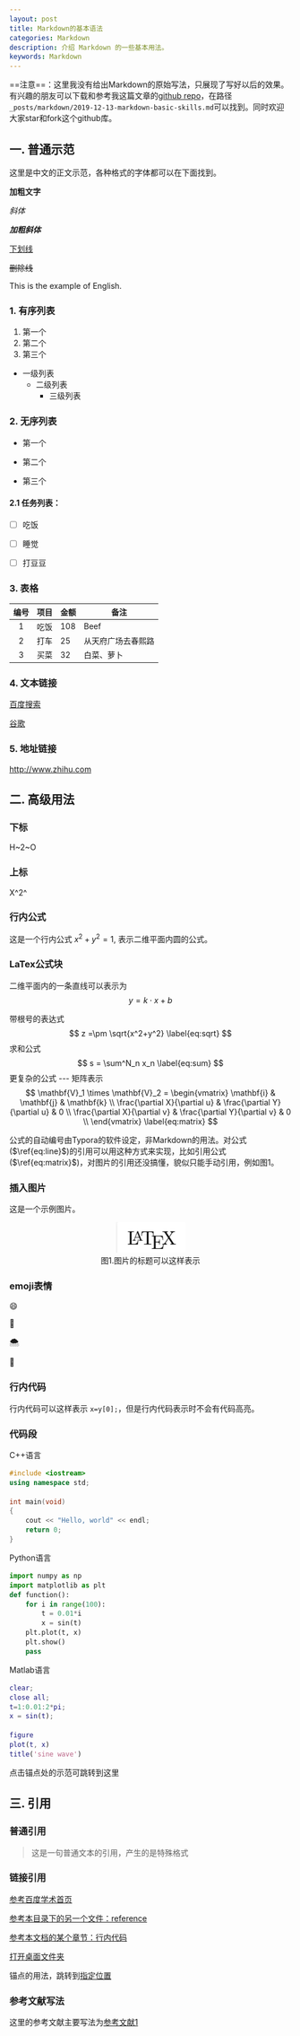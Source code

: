 ```yaml
---
layout: post
title: Markdown的基本语法
categories: Markdown
description: 介绍 Markdown 的一些基本用法。
keywords: Markdown
---
```


==注意==：这里我没有给出Markdown的原始写法，只展现了写好以后的效果。有兴趣的朋友可以下载和参考我这篇文章的[github repo](https://github.com/chauby/chauby.github.io)，在路径`_posts/markdown/2019-12-13-markdown-basic-skills.md`可以找到。同时欢迎大家star和fork这个github库。

## 一. 普通示范

这里是中文的正文示范，各种格式的字体都可以在下面找到。

**加粗文字**

*斜体*

***加粗斜体***

<u>下划线</u>

~~删除线~~



This is the example of English.

### 1. 有序列表

1. 第一个
2. 第二个
3. 第三个



- 一级列表
    + 二级列表
        * 三级列表

### 2. 无序列表

- 第一个

- 第二个
- 第三个



#### 2.1 任务列表：

- [ ] 吃饭

- [ ] 睡觉

- [ ] 打豆豆

  

### 3. 表格

| 编号 | 项目 | 金额 | 备注               |
| :--: | ---- | ---- | ------------------ |
|  1   | 吃饭 | 108  | Beef               |
|  2   | 打车 | 25   | 从天府广场去春熙路 |
|  3   | 买菜 | 32   | 白菜、萝卜         |

### 4. 文本链接

[百度搜索](https://www.baidu.com)

[谷歌](https://www.google.com)



### 5. 地址链接

<http://www.zhihu.com>




## 二. 高级用法

### 下标

H~2~O



### 上标

X^2^



### 行内公式

这是一个行内公式 $x^2 + y^2 = 1$, 表示二维平面内圆的公式。



### LaTex公式块

二维平面内的一条直线可以表示为
$$
y=k\cdot x+b \label{eq:line}
$$

带根号的表达式
$$
z =\pm \sqrt{x^2+y^2} \label{eq:sqrt}
$$
求和公式
$$
s = \sum^N_n x_n \label{eq:sum}
$$
更复杂的公式 --- 矩阵表示
$$
\mathbf{V}_1 \times \mathbf{V}_2 =  \begin{vmatrix}
\mathbf{i} & \mathbf{j} & \mathbf{k} \\
\frac{\partial X}{\partial u} &  \frac{\partial Y}{\partial u} & 0 \\
\frac{\partial X}{\partial v} &  \frac{\partial Y}{\partial v} & 0 \\
\end{vmatrix}
\label{eq:matrix}
$$


公式的自动编号由Typora的软件设定，非Markdown的用法。对公式 ($\ref{eq:line}$)的引用可以用这种方式来实现，比如引用公式($\ref{eq:matrix}$)，对图片的引用还没搞懂，貌似只能手动引用，例如图1。



### 插入图片

这是一个示例图片。

<center>
    <img src="/images/posts/markdown/latex.png" alt="Latex" style="zoom:50%;" />
    <br>
</center>

<center>
    图1.图片的标题可以这样表示
</center>



### emoji表情

:smile:

:horse:

:cloud_with_snow:

:hammer:



### 行内代码

行内代码可以这样表示 `x=y[0];`，但是行内代码表示时不会有代码高亮。



### 代码段

C++语言

```c++
#include <iostream>
using namespace std;

int main(void)
{
    cout << "Hello, world" << endl;
    return 0;
}
```



Python语言

```python
import numpy as np
import matplotlib as plt
def function():
    for i in range(100):
        t = 0.01*i
        x = sin(t)
    plt.plot(t, x)
    plt.show()
    pass
```



Matlab语言

```matlab
clear;
close all;
t=1:0.01:2*pi;
x = sin(t);

figure
plot(t, x)
title('sine wave')
```



点击锚点处的示范可跳转到这里 <a name="here"></a>









## 三. 引用

### 普通引用

> 这是一句普通文本的引用，产生的是特殊格式



### 链接引用

[参考百度学术首页](http://xueshu.baidu.com "点击访问百度学术首页")

[参考本目录下的另一个文件：reference](./reference.md "reference.md")

[参考本文档的某个章节：行内代码](#行内代码)

[打开桌面文件夹](file:///C:/users/zouchaobin/Desktop)

锚点的用法，跳转到[指定位置](#here)



### 参考文献写法

这里的参考文献主要写法为[参考文献1][1]



[1]:参考文献标题，作者，年份...	"此处是参考文献示范"

